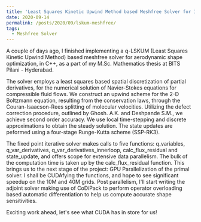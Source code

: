 ```yaml
---
title: 'Least Squares Kinetic Upwind Method based Meshfree Solver for Inviscid Compressible Flows'
date: 2020-09-14
permalink: /posts/2020/09/lskum-meshfree/
tags:
  - Meshfree Solver  
---
```


A couple of days ago, I finished implementing a q-LSKUM (Least Squares Kinetic Upwind Method) based meshfree solver for aerodynamic shape optimization, in C++, as a part of my M.Sc. Mathematics thesis at BITS Pilani - Hyderabad. 

The solver employs a least squares based spatial discretization of partial derivatives, for the numerical solution of Navier-Stokes equations for compressible fluid flows. We construct an upwind scheme for the 2-D Boltzmann equation, resulting from the conservation laws, through the Couran-Isaacson-Rees splitting of molecular velocities. Utilizing the defect correction procedure, outlined by Ghosh. A.K. and Deshpande S.M., we achieve second order accuracy. We use local time-stepping and discrete approximations to obtain the steady solution. The state updates are peformed using a four-stage Runge-Kutta scheme (SSP-RK3).

The fixed point iterative solver makes calls to five functions: q_variables, q_var_derivatives, q_var_derivatives_innerloop, calc_flux_residual and state_update, and offers scope for extensive data parallelism. The bulk of the computation time is taken up by the calc_flux_residual function. This brings us to the next stage of the project: GPU Parallelization of the primal solver. I shall be CUDAfying the functions, and hope to see significant speedup on the 10M and 40M grids. Post parallelism, I'll start writing the adjoint solver making use of CoDiPack to perform operator overloading based automatic differentiation to help us compute accurate shape sensitivities. 

Exciting work ahead, let's see what CUDA has in store for us!
